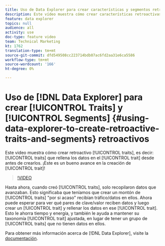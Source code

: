 ```yaml
---
title: Uso de Data Explorer para crear características y segmentos retroactivos
description: Este vídeo muestra cómo crear características retroactivas, es decir, características que rellenan datos en la característica desde antes de crearlos. ¡Este es un bueno avance en la creación de rasgos!
feature: data explorer
topics: null
audience: all
activity: use
doc-type: feature video
team: Technical Marketing
kt: 1762
translation-type: tm+mt
source-git-commit: dfd549508cc223714bdb07ac6fd2aa31e6ca5586
workflow-type: tm+mt
source-wordcount: '166'
ht-degree: 0%

---
```



# Uso de [!DNL Data Explorer] para crear [!UICONTROL Traits] y [!UICONTROL Segments] {#using-data-explorer-to-create-retroactive-traits-and-segments} retroactivos

Este video muestra cómo crear retroactivo [!UICONTROL traits], es decir: [!UICONTROL traits] que rellena los datos en el [!UICONTROL trait] desde antes de crearlos. ¡Este es un bueno avance en la creación de [!UICONTROL trait]!

>[!VIDEO](https://video.tv.adobe.com/v/25169/?quality=12)

Hasta ahora, cuando creó [!UICONTROL traits], solo recopilaron datos que avanzaban. Esto significaba que teníamos que crear un montón de [!UICONTROL traits] &quot;por si acaso&quot; recibían tráfico/datos en ellos. Ahora puede esperar para ver qué pares de clave/valor reciben datos y luego crear un [!UICONTROL trait] y rellenar los datos en ese [!UICONTROL trait]. Esto le ahorra tiempo y energía, y también le ayuda a mantener su taxonomía [!UICONTROL trait] ajustada, en lugar de tener un grupo de [!UICONTROL traits] que no tienen datos en ellos.

Para obtener más información acerca de [!DNL Data Explorer], visite la [documentación](https://experiencecloud.adobe.com/resources/help/en_US/aam/data-explorer.html).